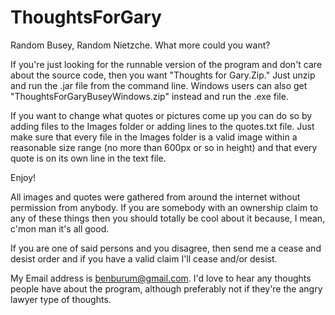 ThoughtsForGary
===============

Random Busey, Random Nietzche. What more could you want?


If you're just looking for the runnable version of the program and don't care about the source code, then you want "Thoughts for Gary.Zip."  Just unzip and run the .jar file from the command line. Windows users can also get "ThoughtsForGaryBuseyWindows.zip" instead and run the .exe file.

If you want to change what quotes or pictures come up you can do so by adding files to the Images folder or adding lines to the quotes.txt file.  Just make sure that every file in the Images folder is a valid image within a reasonable size range (no more than 600px or so in height) and that every quote is on its own line in the text file.

Enjoy!





All images and quotes were gathered from around the internet without permission from anybody.  If you are somebody with an ownership claim to any of these things then you should totally be cool about it because, I mean, c'mon man it's all good.

If you are one of said persons and you disagree, then send me a cease and desist order and if you have a valid claim I'll cease and/or desist.

My Email address is benburum@gmail.com.  I'd love to hear any thoughts people have about the program, although preferably not if they're the angry lawyer type of thoughts.

